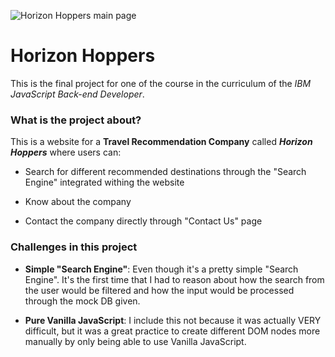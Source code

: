 ![Horizon Hoppers main page](/media/readme-photo.png)

# Horizon Hoppers

This is the final project for one of the course in the curriculum of the _IBM JavaScript Back-end Developer_.

### What is the project about?

This is a website for a **Travel Recommendation Company** called ***Horizon Hoppers*** where users can:

- Search for different recommended destinations through the "Search Engine" integrated withing the website

- Know about the company

- Contact the company directly through "Contact Us" page

### Challenges in this project

- **Simple "Search Engine"**: Even though it's a pretty simple "Search Engine". It's the first time that I had to reason about how the search from the user would be filtered and how the input would be processed through the mock DB given.

- **Pure Vanilla JavaScript**: I include this not because it was actually VERY difficult, but it was a great practice to create different DOM nodes more manually by only being able to use Vanilla JavaScript.